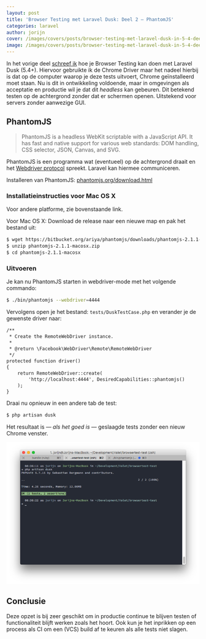 ```yaml
---
layout: post
title: 'Browser Testing met Laravel Dusk: Deel 2 — PhantomJS'
categories: laravel
author: jorijn
cover: /images/covers/posts/browser-testing-met-laravel-dusk-in-5-4-deel-2-phantomjs.jpg # Header cover [optional]
image: /images/covers/posts/browser-testing-met-laravel-dusk-in-5-4-deel-2-phantomjs.jpg # Used by Twitter Cards and Open Graph [optional]
---
```


In het vorige deel [schreef ik](/browser-testing-met-laravel-dusk-in-54/) hoe je Browser Testing kan doen met Laravel Dusk (5.4+). Hiervoor gebruikte ik de Chrome Driver maar het nadeel hierbij is dat op de computer waarop je deze tests uitvoert, Chrome geïnstalleerd moet staan. Nu is dit in ontwikkeling voldoende, maar in omgevingen als acceptatie en productie wil je dat dit *headless* kan gebeuren. Dit betekend testen op de achtergrond zonder dat er schermen openen. Uitstekend voor servers zonder aanwezige GUI.

## PhantomJS
> PhantomJS is a headless WebKit scriptable with a JavaScript API. It has fast and native support for various web standards: DOM handling, CSS selector, JSON, Canvas, and SVG.

PhantomJS is een programma wat (eventueel) op de achtergrond draait en het [Webdriver protocol](http://www.seleniumhq.org/docs/03_webdriver.jsp) spreekt. Laravel kan hiermee communiceren.

Installeren van PhantomJS: [phantomjs.org/download.html](http://phantomjs.org/download.html)

### Installatieinstructies voor Mac OS X
Voor andere platforme, zie bovenstaande link.

Voor Mac OS X: Download de release naar een nieuwe map en pak het bestand uit:

```bash
$ wget https://bitbucket.org/ariya/phantomjs/downloads/phantomjs-2.1.1-macosx.zip
$ unzip phantomjs-2.1.1-macosx.zip
$ cd phantomjs-2.1.1-macosx
```

### Uitvoeren

Je kan nu PhantomJS starten in webdriver-mode met het volgende commando:

```bash
$ ./bin/phantomjs --webdriver=4444
```

Vervolgens open je het bestand: `tests/DuskTestCase.php` en verander je de gewenste driver naar:

```php?start_inline=true
/**
 * Create the RemoteWebDriver instance.
 *
 * @return \Facebook\WebDriver\Remote\RemoteWebDriver
 */
protected function driver()
{
    return RemoteWebDriver::create(
        'http://localhost:4444', DesiredCapabilities::phantomjs()
    );
}
```

Draai nu opnieuw in een andere tab de test:

```bash
$ php artisan dusk
```

Het resultaat is — *als het goed is* — geslaagde tests zonder een nieuw Chrome venster.
 
![Laravel Dusk op PhantomJS in de Terminal](/uploads/2017/03/browser-testing-laravel-dusk-terminal-phantomjs.png "Laravel Dusk op PhantomJS in de Terminal")

## Conclusie

Deze opzet is bij zeer geschikt om in productie continue te blijven testen of functionaliteit blijft werken zoals het hoort. Ook kun je het inprikken op een process als CI om een (VCS) build af te keuren als alle tests niet slagen. 